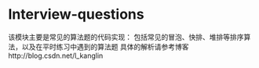 # Interview-questions
该模块主要是常见的算法题的代码实现：
包括常见的冒泡、快排、堆排等排序算法，以及在平时练习中遇到的算法题
具体的解析请参考博客http://blog.csdn.net/l_kanglin
